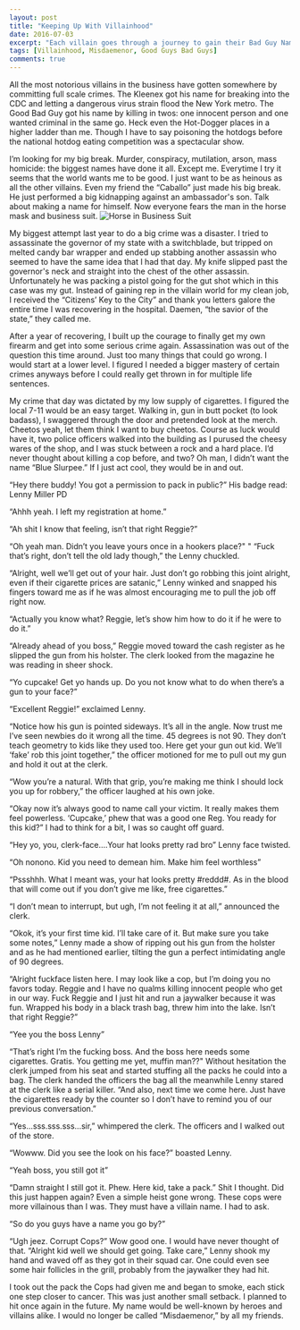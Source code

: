 ```yaml
---
layout: post
title: "Keeping Up With Villainhood"
date: 2016-07-03
excerpt: "Each villain goes through a journey to gain their Bad Guy Name..."
tags: [Villainhood, Misdaemenor, Good Guys Bad Guys]
comments: true
---
```


All the most notorious villains in the business have gotten somewhere by committing full scale crimes. The Kleenex got his name for breaking into the CDC and letting a dangerous virus strain flood the New York metro. The Good Bad Guy got his name by killing in twos: one innocent person and one wanted criminal in the same go. Heck even the Hot-Dogger places in a higher ladder than me. Though I have to say poisoning the hotdogs before the national hotdog eating competition was a spectacular show. 

I’m looking for my big break. Murder, conspiracy, mutilation, arson, mass homicide: the biggest names have done it all. Except me. Everytime I try it seems that the world wants me to be good. I just want to be as heinous as all the other villains. Even my friend the “Caballo” just made his big break. He just performed a big kidnapping against an ambassador's son. Talk about making a name for himself. Now everyone fears the man in the horse mask and business suit. 
![Horse in Business Suit]({{site.baseurl}}/_images/BusinessHorse.jpg)

My biggest attempt last year to do a big crime was a disaster. I tried to assassinate the governor of my state with a switchblade, but tripped on melted candy bar wrapper and ended up stabbing another assassin who seemed to have the same idea that I had that day. My knife slipped past the governor's neck and straight into the chest of the other assassin. Unfortunately he was packing a pistol going for the gut shot which in this case was my gut. Instead of gaining rep in the villain world for my clean job, I received the “Citizens’ Key to the City” and thank you letters galore the entire time I was recovering in the hospital. Daemen, “the savior of the state,” they called me. 

After a year of recovering, I built up the courage to finally get my own firearm and get into some serious crime again. Assassination was out of the question this time around. Just too many things that could go wrong. I would start at a lower level. I figured I needed a bigger mastery of certain crimes anyways before I could really get thrown in for multiple life sentences. 



My crime that day was dictated by my low supply of cigarettes. I figured the local 7-11 would be an easy target. Walking in, gun in butt pocket (to look badass), I swaggered through the door and pretended look at the merch. Cheetos yeah, let them think I want to buy cheetos. Course as luck would have it, two police officers walked into the building as I purused the cheesy wares of the shop, and I was stuck between a rock and a hard place. I’d never thought about killing a cop before, and two? Oh man, I didn’t want the name “Blue Slurpee.” If I just act cool, they would be in and out. 

“Hey there buddy! You got a permission to pack in public?” His badge read: Lenny Miller PD

“Ahhh yeah. I left my registration at home.”

“Ah shit I know that feeling, isn’t that right Reggie?”

“Oh yeah man. Didn’t you leave yours once in a hookers place?"
"
“Fuck that’s right, don’t tell the old lady though,” the Lenny chuckled.

“Alright, well we’ll get out of your hair. Just don’t go robbing this joint alright, even if their cigarette prices are satanic,” Lenny winked and snapped his fingers toward me as if he was almost encouraging me to pull the job off right now.

“Actually you know what? Reggie, let’s show him how to do it if he were to do it.”

“Already ahead of you boss,” Reggie moved toward the cash register as he slipped the gun from his holster. The clerk looked from the magazine he was reading in sheer shock.

“Yo cupcake! Get yo hands up. Do you not know what to do when there’s a gun to your face?”

“Excellent Reggie!” exclaimed Lenny. 

“Notice how his gun is pointed sideways. It’s all in the angle. Now trust me I’ve seen newbies do it wrong all the time. 45 degrees is not 90. They don’t teach geometry to kids like they used too. Here get your gun out kid. We’ll ‘fake’ rob this joint together,” the officer motioned for me to pull out my gun and hold it out at the clerk. 

“Wow you’re a natural. With that grip, you’re making me think I should lock you up for robbery,” the officer laughed at his own joke.

“Okay now it’s always good to name call your victim. It really makes them feel powerless. ‘Cupcake,’ phew that was a good one Reg. You ready for this kid?”
I had to think for a bit, I was so caught off guard.

“Hey yo, you, clerk-face….Your hat looks pretty rad bro”
Lenny face twisted. 

“Oh nonono. Kid you need to demean him. Make him feel worthless”

“Pssshhh. What I meant was, your hat looks pretty #reddd#. As in the blood that will come out if you don’t give me like, free cigarettes.”

“I don’t mean to interrupt, but ugh, I’m not feeling it at all,” announced the clerk.

“Okok, it’s your first time kid. I’ll take care of it. But make sure you take some notes,” Lenny made a show of ripping out his gun from the holster and as he had mentioned earlier, tilting the gun a perfect intimidating angle of 90 degrees.

“Alright fuckface listen here. I may look like a cop, but I’m doing you no favors today. Reggie and I have no qualms killing innocent people who get in our way. Fuck Reggie and I just hit and run a jaywalker because it was fun. Wrapped his body in a black trash bag, threw him into the lake. Isn’t that right Reggie?”

“Yee you the boss Lenny”

“That’s right I’m the fucking boss. And the boss here needs some cigarettes. Gratis. You getting me yet, muffin man??"
Without hesitation the clerk jumped from his seat and started stuffing all the packs he could into a bag. The clerk handed the officers the bag all the meanwhile Lenny stared at the clerk like a serial killer. 
“And also, next time we come here. Just have the cigarettes ready by the counter so I don’t have to remind you of our previous conversation.”

“Yes...sss.sss.sss...sir,” whimpered the clerk.
The officers and I walked out of the store. 

“Wowww. Did you see the look on his face?” boasted Lenny.

“Yeah boss, you still got it”

“Damn straight I still got it. Phew. Here kid, take a pack.”
Shit I thought. Did  this just happen again? Even a simple heist gone wrong. These cops were more villainous than I was. They must have a villain name. I had to ask.

“So do you guys have a name you go by?”

“Ugh jeez. Corrupt Cops?”
Wow good one. I would have never thought of that. 
“Alright kid well we should get going. Take care,” Lenny shook my hand and waved off as they got in their squad car. One could even see some hair follicles in the grill, probably from the jaywalker they had hit. 

I took out the pack the Cops had given me and began to smoke, each stick one step closer to cancer. This was just another small setback. I planned to hit once again in the future. My name would be well-known by heroes and villains alike. I would no longer be called “Misdaemenor,” by all my friends.